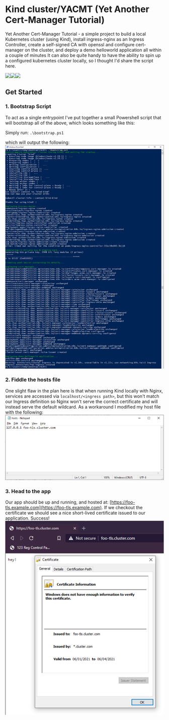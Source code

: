 # Kind cluster/YACMT (Yet Another Cert-Manager Tutorial)
Yet Another Cert-Manager Tutorial - a simple project to build a local Kubernetes cluster (using Kind), install ingress-nginx as an Ingress Controller, create a self-signed CA with openssl and configure cert-manager on the cluster, and deploy a demo helloworld application all within a couple of minutes It can also be quite handy to have the ability to spin up a configured kubernetes cluster locally, so I thought I'd share the script here.

<img src="https://d33wubrfki0l68.cloudfront.net/d0c94836ab5b896f29728f3c4798054539303799/9f948/logo/logo.png" width="100"><img src="https://landscape.cncf.io/logos/cert-manager.svg" width="100"><img src="https://encrypted-tbn0.gstatic.com/images?q=tbn:ANd9GcQ8ACmQRtkZD__uJfXezLZfaW7wLZVcAPKiGA&usqp=CAU" width="100">


## Get Started
### 1. Bootstrap Script
To act as a single entrypoint I've put together a small Powershell script that will bootstrap all of the above, which looks something like this:

Simply run:
`.\bootstrap.ps1`

which will output the following:
![bootstrap script screenshot](./screenshots/script.png)

### 2. Fiddle the hosts file
One slight flaw in the plan here is that when running Kind locally with Nginx, services are accessed via `localhost/<ingress path>`, but this won't match our Ingress definition so Nginx won't serve the correct certificate and will instead serve the default wildcard. As a workaround I modified my host file with the following:
![hosts file screenshot](./screenshots/hostsfile.png)

### 3. Head to the app
Our app should be up and running, and hosted at: [https://foo-tls.example.com](https://foo-tls.example.com). If we checkout the certificate we should see a nice short-lived certificate issued to our application. Success!
![app and certificate screenshot](./screenshots/cert.PNG)
